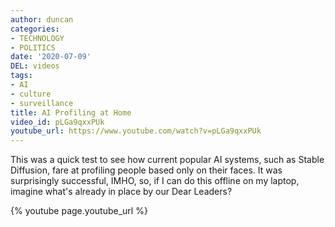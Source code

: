 ```yaml
---
author: duncan
categories:
- TECHNOLOGY
- POLITICS
date: '2020-07-09'
DEL: videos
tags:
- AI
- culture
- surveillance
title: AI Profiling at Home
video_id: pLGa9qxxPUk
youtube_url: https://www.youtube.com/watch?v=pLGa9qxxPUk
---
```


This was a quick test to see how current popular AI systems, such as Stable Diffusion, fare at profiling people based only on their faces.  It was surprisingly successful, IMHO, so, if I can do this offline on my laptop, imagine what's already in place by our Dear Leaders?

<!--more-->

{% youtube page.youtube_url %}